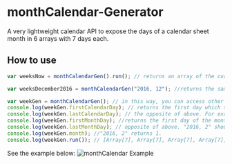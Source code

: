 # monthCalendar-Generator
A very lightweight calendar API to expose the days of a calendar sheet month in 6 arrays with 7 days each.

## How to use
```javascript
var weeksNow = monthCalendarGen().run(); // returns an array of the current month divided by 6 lines (array), which one containing another array with 7 days.

var weeksDecember2016 = monthCalendarGen("2016, 12"); //returns the same as above, but for december 2016. You also can use "2016, dec".

var weekGen = monthCalendarGen(); // in this way, you can access other options, such as:
console.log(weekGen.firstCalendarDay); // returns the first day which should be displayed in the month calendar sheet. For example, "2016, 2" should return "Sun Jan 31 2016".
console.log(weekGen.lastCalendarDay); // the opposite of above. For example, "2016, 2" should return "Sat Mar 12 2016".
console.log(weekGen.firstMonthDay); //returns the first day of the month. In this case: "Mon Feb 01 2016".
console.log(weekGen.lastMonthDay); // opposite of above. "2016, 2" should return "Mon Feb 29 2016".
console.log(weekGen.month); //"2016, 2" returns 1.
console.log(weekGen.run()); // [Array[7], Array[7], Array[7], Array[7], Array[7], Array[7]]
```

See the example below:
![monthCalendar Example](https://github.com/matepaiva/monthCalendar-Generator/example.png)